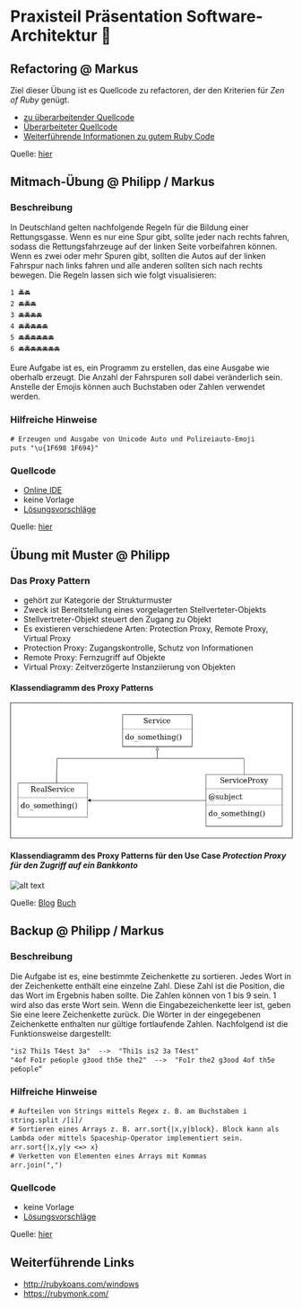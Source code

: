 # Praxisteil Präsentation Software-Architektur :gem:
## Refactoring @ Markus 
Ziel dieser Übung ist es Quellcode zu refactoren, der den Kriterien für *Zen of Ruby* genügt.
- [zu überarbeitender Quellcode](./refactoring_sample/main_refactored.rb)
- [Überarbeiteter Quellcode](./refactoring_sample/main_refactored.rb)
- [Weiterführende Informationen zu gutem Ruby Code](http://www.zenruby.info/)

Quelle: [hier](http://www.codeacademy.com)

## Mitmach-Übung @ Philipp / Markus
### Beschreibung
In Deutschland gelten nachfolgende Regeln für die Bildung einer Rettungsgasse. Wenn es nur eine Spur gibt, sollte jeder nach rechts fahren, sodass die Rettungsfahrzeuge auf der linken Seite vorbeifahren können.
Wenn es zwei oder mehr Spuren gibt, sollten die Autos auf der linken Fahrspur nach links fahren und alle anderen sollten sich nach rechts bewegen. Die Regeln lassen sich wie folgt visualisieren:
```
1 🚔🚘
2 🚘🚔🚘
3 🚘🚔🚘🚘
4 🚘🚔🚘🚘🚘
5 🚘🚔🚘🚘🚘🚘
6 🚘🚔🚘🚘🚘🚘🚘
```
Eure Aufgabe ist es, ein Programm zu erstellen, das eine Ausgabe wie oberhalb erzeugt. Die Anzahl der Fahrspuren soll dabei
veränderlich sein. Anstelle der Emojis können auch Buchstaben oder Zahlen verwendet werden.

### Hilfreiche Hinweise
```
# Erzeugen und Ausgabe von Unicode Auto und Polizeiauto-Emoji
puts "\u{1F698 1F694}"
```
### Quellcode
- [Online IDE](https://www.tutorialspoint.com/execute_ruby_online.php)
- keine Vorlage
- [Lösungsvorschläge](./interactive_sample/proposals.rb)

Quelle: [hier](https://codegolf.stackexchange.com/questions/161281/make-an-emergency-corridor/161326
)

## Übung mit Muster @ Philipp

### Das Proxy Pattern

- gehört zur Kategorie der Strukturmuster
- Zweck ist Bereitstellung eines vorgelagerten Stellverteter-Objekts
- Stellvertreter-Objekt steuert den Zugang zu Objekt
- Es existieren verschiedene Arten: Protection Proxy, Remote Proxy, Virtual Proxy
- Protection Proxy: Zugangskontrolle, Schutz von Informationen
- Remote Proxy: Fernzugriff auf Objekte
- Virtual Proxy: Zeitverzögerte Instanziierung von Objekten


#### Klassendiagramm des Proxy Patterns

![alt text](img/ServiceProxy.png)


#### Klassendiagramm des Proxy Patterns für den Use Case _Protection Proxy für den Zugriff auf ein Bankkonto_

![alt text](img/AccountProtextionProxy.png)

Quelle: 
[Blog](https://bogdanvlviv.com/posts/ruby/patterns/design-patterns-in-ruby.html#proxy)
[Buch](https://learning.oreilly.com/library/view/design-patterns-in/9780321490452/)

## Backup @ Philipp / Markus
### Beschreibung
Die Aufgabe ist es, eine bestimmte Zeichenkette zu sortieren. Jedes Wort in der Zeichenkette enthält eine einzelne Zahl. Diese Zahl ist die Position, die das Wort im Ergebnis haben sollte. 
Die Zahlen können von 1 bis 9 sein. 1 wird also das erste Wort sein. Wenn die Eingabezeichenkette leer ist, geben Sie eine leere Zeichenkette zurück. Die Wörter in der eingegebenen Zeichenkette enthalten nur gültige fortlaufende Zahlen. Nachfolgend ist die Funktionsweise dargestellt:

```
"is2 Thi1s T4est 3a"  -->  "Thi1s is2 3a T4est"
"4of Fo1r pe6ople g3ood th5e the2"  -->  "Fo1r the2 g3ood 4of th5e pe6ople“
```

### Hilfreiche Hinweise
```
# Aufteilen von Strings mittels Regex z. B. am Buchstaben i
string.split /[i]/
# Sortieren eines Arrays z. B. arr.sort{|x,y|block}. Block kann als Lambda oder mittels Spaceship-Operator implementiert sein.
arr.sort{|x,y|y <=> x}
# Verketten von Elementen eines Arrays mit Kommas
arr.join(",")
```
### Quellcode
- keine Vorlage
- [Lösungsvorschläge](./backup_sample/backup_sample.rb)

Quelle: [hier](https://www.codewars.com/kata/your-order-please/ruby)

## Weiterführende Links
- http://rubykoans.com/windows
- https://rubymonk.com/
